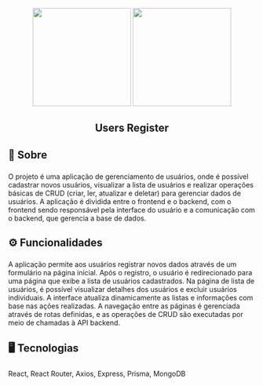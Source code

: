 <div align="center">
  <img height="200" src="https://nicolassaraivaa.github.io/photosredmi/imgProjects/telalogin1.png"  />
  <img height="200" src="https://nicolassaraivaa.github.io/photosredmi/imgProjects/telalogin2.png"  />
</div>

###

<h2 align="center">Users Register</h2>

###

<h2 align="left">📝 Sobre</h2>

###

<p align="left">O projeto é uma aplicação de gerenciamento de usuários, onde é possível cadastrar novos usuários, visualizar a lista de usuários e realizar operações básicas de CRUD (criar, ler, atualizar e deletar) para gerenciar dados de usuários. A aplicação é dividida entre o frontend e o backend, com o frontend sendo responsável pela interface do usuário e a comunicação com o backend, que gerencia a base de dados.</p>

###

<h2 align="left">⚙ Funcionalidades</h2>

###

<p align="left">A aplicação permite aos usuários registrar novos dados através de um formulário na página inicial. Após o registro, o usuário é redirecionado para uma página que exibe a lista de usuários cadastrados. Na página de lista de usuários, é possível visualizar detalhes dos usuários e excluir usuários individuais. A interface atualiza dinamicamente as listas e informações com base nas ações realizadas. A navegação entre as páginas é gerenciada através de rotas definidas, e as operações de CRUD são executadas por meio de chamadas à API backend.</p>

###

<h2 align="left">🖥 Tecnologias</h2>

###

<p align="left">React, React Router, Axios, Express, Prisma, MongoDB</p>

###
